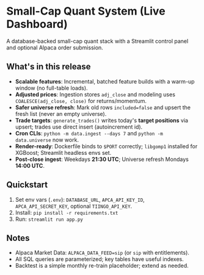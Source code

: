 # Small-Cap Quant System (Live Dashboard)

A database-backed small-cap quant stack with a Streamlit control panel and optional Alpaca order submission.

## What's in this release

- **Scalable features**: Incremental, batched feature builds with a warm-up window (no full-table loads).
- **Adjusted prices**: Ingestion stores `adj_close` and modeling uses `COALESCE(adj_close, close)` for returns/momentum.
- **Safer universe refresh**: Mark old rows `included=false` and upsert the fresh list (never an empty universe).
- **Trade targets**: `generate_trades()` writes today's **target positions** via upsert; trades use direct insert (autoincrement id).
- **Cron CLIs**: `python -m data.ingest --days 7` and `python -m data.universe` now work.
- **Render-ready**: Dockerfile binds to `$PORT` correctly; `libgomp1` installed for XGBoost; Streamlit headless envs set.
- **Post-close ingest**: Weekdays **21:30 UTC**; Universe refresh Mondays **14:00 UTC**.

## Quickstart

1. Set env vars (`.env`): `DATABASE_URL`, `APCA_API_KEY_ID`, `APCA_API_SECRET_KEY`, optional `TIINGO_API_KEY`.
2. Install: `pip install -r requirements.txt`
3. Run: `streamlit run app.py`

## Notes

- Alpaca Market Data: `ALPACA_DATA_FEED=sip` (or `sip` with entitlements).
- All SQL queries are parameterized; key tables have useful indexes.
- Backtest is a simple monthly re-train placeholder; extend as needed.
